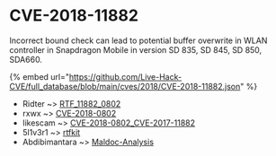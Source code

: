 # CVE-2018-11882

Incorrect bound check can lead to potential buffer overwrite in WLAN controller in Snapdragon Mobile in version SD 835, SD 845, SD 850, SDA660.

{% embed url="https://github.com/Live-Hack-CVE/full_database/blob/main/cves/2018/CVE-2018-11882.json" %}


* Ridter ~> [RTF_11882_0802](https://zeste.alice-snow.ru/2018/database/cve-2018-11882/rtf_11882_0802-ridter)
* rxwx ~> [CVE-2018-0802](https://zeste.alice-snow.ru/2018/database/cve-2018-11882/cve-2018-0802-rxwx)
* likescam ~> [CVE-2018-0802_CVE-2017-11882](https://zeste.alice-snow.ru/2018/database/cve-2018-11882/cve-2018-0802_cve-2017-11882-likescam)
* 5l1v3r1 ~> [rtfkit](https://zeste.alice-snow.ru/2018/database/cve-2018-11882/rtfkit-5l1v3r1)
* Abdibimantara ~> [Maldoc-Analysis](https://zeste.alice-snow.ru/2018/database/cve-2018-11882/maldoc-analysis-abdibimantara)